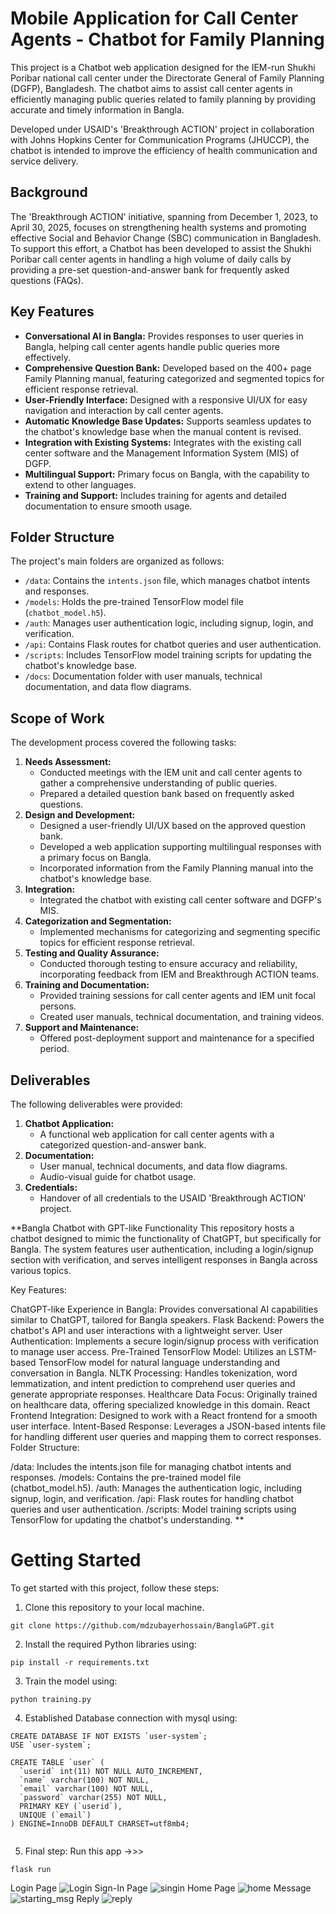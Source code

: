 # Mobile Application for Call Center Agents - Chatbot for Family Planning

This project is a Chatbot web application designed for the IEM-run Shukhi Poribar national call center under the Directorate General of Family Planning (DGFP), Bangladesh. The chatbot aims to assist call center agents in efficiently managing public queries related to family planning by providing accurate and timely information in Bangla.

Developed under USAID's 'Breakthrough ACTION' project in collaboration with Johns Hopkins Center for Communication Programs (JHUCCP), the chatbot is intended to improve the efficiency of health communication and service delivery.

## Background

The 'Breakthrough ACTION' initiative, spanning from December 1, 2023, to April 30, 2025, focuses on strengthening health systems and promoting effective Social and Behavior Change (SBC) communication in Bangladesh. To support this effort, a Chatbot has been developed to assist the Shukhi Poribar call center agents in handling a high volume of daily calls by providing a pre-set question-and-answer bank for frequently asked questions (FAQs).

## Key Features

- **Conversational AI in Bangla:** Provides responses to user queries in Bangla, helping call center agents handle public queries more effectively.
- **Comprehensive Question Bank:** Developed based on the 400+ page Family Planning manual, featuring categorized and segmented topics for efficient response retrieval.
- **User-Friendly Interface:** Designed with a responsive UI/UX for easy navigation and interaction by call center agents.
- **Automatic Knowledge Base Updates:** Supports seamless updates to the chatbot's knowledge base when the manual content is revised.
- **Integration with Existing Systems:** Integrates with the existing call center software and the Management Information System (MIS) of DGFP.
- **Multilingual Support:** Primary focus on Bangla, with the capability to extend to other languages.
- **Training and Support:** Includes training for agents and detailed documentation to ensure smooth usage.

## Folder Structure

The project's main folders are organized as follows:

- `/data`: Contains the `intents.json` file, which manages chatbot intents and responses.
- `/models`: Holds the pre-trained TensorFlow model file (`chatbot_model.h5`).
- `/auth`: Manages user authentication logic, including signup, login, and verification.
- `/api`: Contains Flask routes for chatbot queries and user authentication.
- `/scripts`: Includes TensorFlow model training scripts for updating the chatbot's knowledge base.
- `/docs`: Documentation folder with user manuals, technical documentation, and data flow diagrams.

## Scope of Work

The development process covered the following tasks:

1. **Needs Assessment:**
   - Conducted meetings with the IEM unit and call center agents to gather a comprehensive understanding of public queries.
   - Prepared a detailed question bank based on frequently asked questions.
2. **Design and Development:**
   - Designed a user-friendly UI/UX based on the approved question bank.
   - Developed a web application supporting multilingual responses with a primary focus on Bangla.
   - Incorporated information from the Family Planning manual into the chatbot's knowledge base.
3. **Integration:**
   - Integrated the chatbot with existing call center software and DGFP's MIS.
4. **Categorization and Segmentation:**
   - Implemented mechanisms for categorizing and segmenting specific topics for efficient response retrieval.
5. **Testing and Quality Assurance:**
   - Conducted thorough testing to ensure accuracy and reliability, incorporating feedback from IEM and Breakthrough ACTION teams.
6. **Training and Documentation:**
   - Provided training sessions for call center agents and IEM unit focal persons.
   - Created user manuals, technical documentation, and training videos.
7. **Support and Maintenance:**
   - Offered post-deployment support and maintenance for a specified period.




## Deliverables

The following deliverables were provided:

1. **Chatbot Application:**
   - A functional web application for call center agents with a categorized question-and-answer bank.
2. **Documentation:**
   - User manual, technical documents, and data flow diagrams.
   - Audio-visual guide for chatbot usage.
3. **Credentials:**
   - Handover of all credentials to the USAID 'Breakthrough ACTION' project.





**Bangla Chatbot with GPT-like Functionality
This repository hosts a chatbot designed to mimic the functionality of ChatGPT, but specifically for Bangla. The system features user authentication, including a login/signup section with verification, and serves intelligent responses in Bangla across various topics.

Key Features:

ChatGPT-like Experience in Bangla: Provides conversational AI capabilities similar to ChatGPT, tailored for Bangla speakers.
Flask Backend: Powers the chatbot's API and user interactions with a lightweight server.
User Authentication: Implements a secure login/signup process with verification to manage user access.
Pre-Trained TensorFlow Model: Utilizes an LSTM-based TensorFlow model for natural language understanding and conversation in Bangla.
NLTK Processing: Handles tokenization, word lemmatization, and intent prediction to comprehend user queries and generate appropriate responses.
Healthcare Data Focus: Originally trained on healthcare data, offering specialized knowledge in this domain.
React Frontend Integration: Designed to work with a React frontend for a smooth user interface.
Intent-Based Response: Leverages a JSON-based intents file for handling different user queries and mapping them to correct responses.
Folder Structure:

/data: Includes the intents.json file for managing chatbot intents and responses.
/models: Contains the pre-trained model file (chatbot_model.h5).
/auth: Manages the authentication logic, including signup, login, and verification.
/api: Flask routes for handling chatbot queries and user authentication.
/scripts: Model training scripts using TensorFlow for updating the chatbot's understanding.
**
# Getting Started
To get started with this project, follow these steps:
1. Clone this repository to your local machine.
```
git clone https://github.com/mdzubayerhossain/BanglaGPT.git
```
2. Install the required Python libraries using:
```
pip install -r requirements.txt
```
3. Train the model using:
```
python training.py
```
4. Established Database connection with mysql using:
```
CREATE DATABASE IF NOT EXISTS `user-system`;
USE `user-system`;

CREATE TABLE `user` (
  `userid` int(11) NOT NULL AUTO_INCREMENT,
  `name` varchar(100) NOT NULL,
  `email` varchar(100) NOT NULL,
  `password` varchar(255) NOT NULL,
  PRIMARY KEY (`userid`),
  UNIQUE (`email`)
) ENGINE=InnoDB DEFAULT CHARSET=utf8mb4;


```
5. Final step: Run this app ->>>
```
flask run
```

Login Page
![Login](https://github.com/user-attachments/assets/392e6d2f-6fe2-41e4-a9e4-5ac8274a61d3)
Sign-In Page
![singin](https://github.com/user-attachments/assets/213e2104-201c-4277-ac9d-07ccf193ae33)
Home Page
![home](https://github.com/user-attachments/assets/42eaa412-586a-4e65-a003-bf9e3540ad24)
Message 
![starting_msg](https://github.com/user-attachments/assets/6375dab5-c800-4ea1-b05a-d09c1d2c963b)
Reply
![reply](https://github.com/user-attachments/assets/b52c8451-8a40-4ffa-8674-6c6b0e45ee66)






